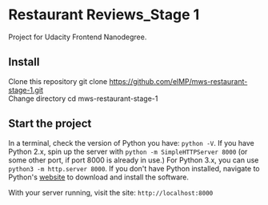 # Restaurant Reviews_Stage 1

Project for Udacity Frontend Nanodegree.

## Install

Clone this repository git clone https://github.com/elMP/mws-restaurant-stage-1.git  
Change directory cd mws-restaurant-stage-1  

## Start the project

In a terminal, check the version of Python you have: `python -V`. If you have Python 2.x, spin up the server with `python -m SimpleHTTPServer 8000` (or some other port, if port 8000 is already in use.) For Python 3.x, you can use `python3 -m http.server 8000`. If you don't have Python installed, navigate to Python's [website](https://www.python.org/) to download and install the software.  

With your server running, visit the site: `http://localhost:8000`



